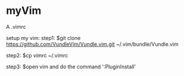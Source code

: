 # myVim
A .vimrc

setup my vim:
step1:
$git clone https://github.com/VundleVim/Vundle.vim.git ~/.vim/bundle/Vundle.vim

step2:
$cp vimrc ~/.vimrc

step3:
$open vim and do the command ':PluginInstall'
